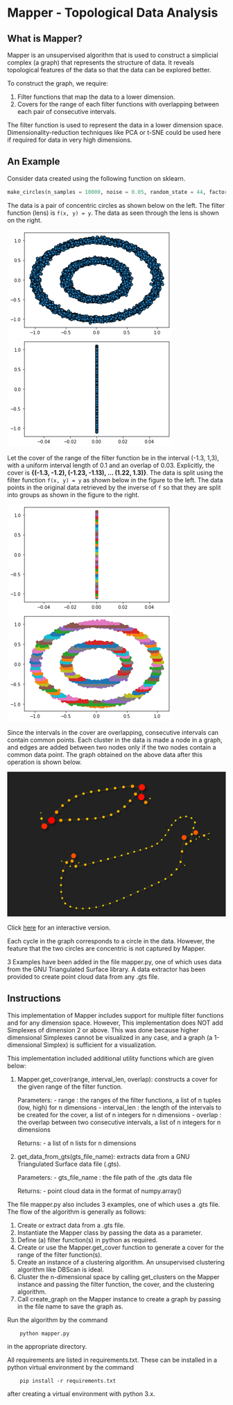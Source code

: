 # Mapper - Topological Data Analysis

## What is Mapper?
Mapper is an unsupervised algorithm that is used to construct a simplicial complex (a graph) that represents the structure of data. It reveals topological features of the data so that the data can be explored better.

To construct the graph, we require:
1. Filter functions that map the data to a lower dimension.
2. Covers for the range of each filter functions with overlapping between each pair of consecutive intervals.

The filter function is used to represent the data in a lower dimension space. Dimensionality-reduction techniques like PCA or t-SNE could be used here if required for data in very high dimensions.

## An Example
Consider data created using the following function on sklearn.
```python
make_circles(n_samples = 10000, noise = 0.05, random_state = 44, factor = 0.5)
```
The data is a pair of concentric circles as shown below on the left. The filter function (lens) is `f(x, y) = y`. The data as seen through the lens is shown on the right.

![Data](results/make_circles_scatter.png "Data") ![Data through lens](results/make_circles_scatter_through_lens.png "Data through lens")

Let the cover of the range of the filter function be in the interval (-1.3, 1,3), with a uniform interval length of 0.1 and an overlap of 0.03. Explicitly, the cover is **{(-1.3, -1.2), (-1.23, -1.13), ... (1.22, 1.3)}**. The data is split using the filter function `f(x, y) = y` as shown below in the figure to the left. The data points in the original data retrieved by the inverse of `f` so that they are split into groups as shown in the figure to the right.

![Data split through lens](results/make_circles_scatter_clusters_through_lens.png "Data split through lens") ![Data split in domain](results/make_circles_scatter_clusters.png "Data split in domain")

Since the intervals in the cover are overlapping, consecutive intervals can contain common points. Each cluster in the data is made a node in a graph, and edges are added between two nodes only if the two nodes contain a common data point. The graph obtained on the above data after this operation is shown below.

![Final Graph](results/make_circles.png "Final Graph")

Click [here](https://thiswasnttaken.github.io//assets/html/make_circles(n_samples%20=%2010000,%20noise%20=%200.05,%20random_state%20=%2044,%20factor%20=%200.5).html) for an interactive version.

Each cycle in the graph corresponds to a circle in the data. However, the feature that the two circles are concentric is not captured by Mapper.

3 Examples have been added in the file mapper.py, one of which uses data from the GNU Triangulated Surface library. A data extractor has been provided to create point cloud data from any .gts file.

## Instructions
This implementation of Mapper includes support for multiple filter functions and for any dimension space. However, This implementation does NOT add Simplexes of
dimension 2 or above. This was done because higher dimensional Simplexes cannot be visualized in any case, and a graph (a 1-dimensional Simplex) is sufficient
for a visualization.

This implementation included additional utility functions which are given below:

1. Mapper.get_cover(range, interval_len, overlap):
	constructs a cover for the given range of the filter function.

	Parameters:
		- range 	: the ranges of the filter functions, a list of n tuples (low, high) for n dimensions
		- interval_len 	: the length of the intervals to be created for the cover, a list of n integers for n dimensions
		- overlap	: the overlap between two consecutive intervals, a list of n integers for n dimensions

	Returns:
		- a list of n lists for n dimensions

2. get_data_from_gts(gts_file_name):
	extracts data from a GNU Triangulated Surface data file (.gts).

	Parameters:
		- gts_file_name	: the file path of the .gts data file

	Returns:
		- point cloud data in the format of numpy.array()

The file mapper.py also includes 3 examples, one of which uses a .gts file. The flow of the algorithm is generally as follows:
1. Create or extract data from a .gts file.
2. Instantiate the Mapper class by passing the data as a parameter.
3. Define (a) filter function(s) in python as required.
4. Create or use the Mapper.get_cover function to generate a cover for the range of the filter function(s).
5. Create an instance of a clustering algorithm. An unsupervised clustering algorithm like DBScan is ideal.
6. Cluster the n-dimensional space by calling get_clusters on the Mapper instance and passing the filter function, the cover, and the clustering algorithm.
7. Call create_graph on the Mapper instance to create a graph by passing in the file name to save the graph as.

Run the algorithm by the command

		python mapper.py 

in the appropriate directory.

All requirements are listed in requirements.txt. These can be installed in a python virtual environment by the command

		pip install -r requirements.txt

after creating a virtual environment with python 3.x.